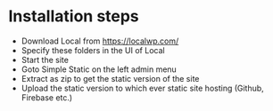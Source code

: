 # Installation steps
- Download Local from https://localwp.com/
- Specify these folders in the UI of Local
- Start the site
- Goto Simple Static on the left admin menu
- Extract as zip to get the static version of the site
- Upload the static version to which ever static site hosting (Github, Firebase etc.)
